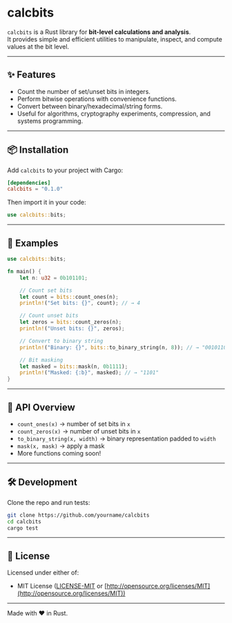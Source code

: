 
# calcbits

`calcbits` is a Rust library for **bit-level calculations and analysis**.  
It provides simple and efficient utilities to manipulate, inspect, and compute values at the bit level.

---

## ✨ Features
- Count the number of set/unset bits in integers.
- Perform bitwise operations with convenience functions.
- Convert between binary/hexadecimal/string forms.
- Useful for algorithms, cryptography experiments, compression, and systems programming.

---

## 📦 Installation

Add `calcbits` to your project with Cargo:

```toml
[dependencies]
calcbits = "0.1.0"
````

Then import it in your code:

```rust
use calcbits::bits;
```

---

## 🚀 Examples

```rust
use calcbits::bits;

fn main() {
    let n: u32 = 0b101101;

    // Count set bits
    let count = bits::count_ones(n);
    println!("Set bits: {}", count); // → 4

    // Count unset bits
    let zeros = bits::count_zeros(n);
    println!("Unset bits: {}", zeros);

    // Convert to binary string
    println!("Binary: {}", bits::to_binary_string(n, 8)); // → "00101101"

    // Bit masking
    let masked = bits::mask(n, 0b1111);
    println!("Masked: {:b}", masked); // → "1101"
}
```

---

## 📖 API Overview

* `count_ones(x)` → number of set bits in `x`
* `count_zeros(x)` → number of unset bits in `x`
* `to_binary_string(x, width)` → binary representation padded to `width`
* `mask(x, mask)` → apply a mask
* More functions coming soon!

---

## 🛠 Development

Clone the repo and run tests:

```sh
git clone https://github.com/yourname/calcbits
cd calcbits
cargo test
```

---

## 📜 License

Licensed under either of:

* MIT License ([LICENSE-MIT](LICENSE-MIT) or [http://opensource.org/licenses/MIT](http://opensource.org/licenses/MIT))

---

Made with ❤️ in Rust.